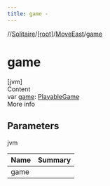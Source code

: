 ```yaml
---
title: game -
---
```

//[Solitaire](../../index.md)/[[root]](../index.md)/[MoveEast](index.md)/[game](game.md)



# game  
[jvm]  
Content  
var [game](game.md): [PlayableGame](../-playable-game/index.md)  
More info  


## Parameters  
  
jvm  
  
|  Name|  Summary| 
|---|---|
| <a name="/MoveEast/game/#/PointingToDeclaration/"></a>game| <a name="/MoveEast/game/#/PointingToDeclaration/"></a>
  
  



